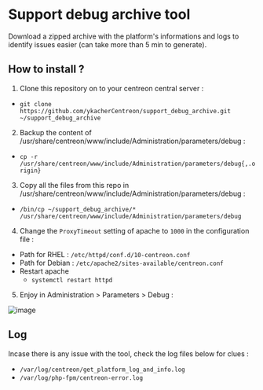 # Support debug archive tool
Download a zipped archive with the platform's informations and logs to identify issues easier (can take more than 5 min to generate).

## How to install ?
1. Clone this repository on to your centreon central server :
  - ```git clone https://github.com/ykacherCentreon/support_debug_archive.git ~/support_debug_archive```
2. Backup the content of /usr/share/centreon/www/include/Administration/parameters/debug : 
  - ```cp -r /usr/share/centreon/www/include/Administration/parameters/debug{,.origin}```
3. Copy all the files from this repo in 
/usr/share/centreon/www/include/Administration/parameters/debug :
  - ```/bin/cp ~/support_debug_archive/* /usr/share/centreon/www/include/Administration/parameters/debug```
4. Change the ```ProxyTimeout``` setting of apache to ```1000``` in the configuration file :
  - Path for RHEL   : ```/etc/httpd/conf.d/10-centreon.conf```
  - Path for Debian : ```/etc/apache2/sites-available/centreon.conf```
  - Restart apache
    - ```systemctl restart httpd```
5. Enjoy in Administration  >  Parameters  >  Debug :

<img alt="image" src="https://github.com/ykacherCentreon/support_debug_archive/assets/85548802/ba40fe1c-b8b1-4b93-9e5e-8106e5ad8c7e">

## Log
Incase there is any issue with the tool, check the log files below for clues :
- ```/var/log/centreon/get_platform_log_and_info.log```
- ```/var/log/php-fpm/centreon-error.log```
